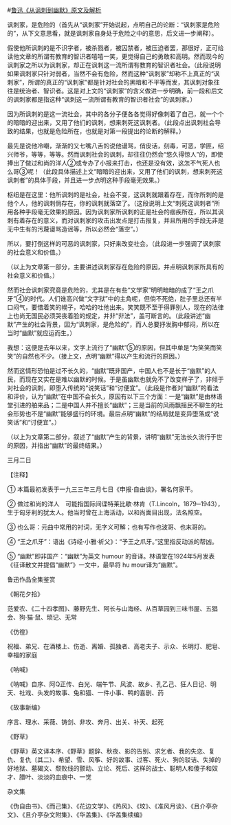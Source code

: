 #[鲁迅《从讽刺到幽默》原文及解析](https://www.vrrw.net/wx/7895.html)

讽刺家，是危险的（首先从“讽刺家”开始说起，点明自己的论断：“讽刺家是危险的”，从下文意思看，就是讽刺家自身处于危险之中的意思，后文进一步阐释）。

假使他所讽刺的是不识字者，被杀戮者，被囚禁者，被压迫者罢，那很好，正可给读他文章的所谓有教育的智识者嘻嘻一笑，更觉得自己的勇敢和高明。然而现今的讽刺家之所以为讽刺家，却正在讽刺这一流所谓有教育的智识者社会。（此段说明如果讽刺家只针对弱者，当然不会有危险，然而这种“讽刺家”却称不上真正的“讽刺家”，所谓的真正的“讽刺家”都是针对社会的黑暗和不平等而发，其讽刺对象往往是统治者、智识者。这是对上文的“讽刺家”的含义做进一步明确，前一段和后文的讽刺家都是指这种“讽刺这一流所谓有教育的智识者社会”的讽刺家。）



因为所讽刺的是这一流社会，其中的各分子便各各觉得好像刺着了自己，就一个个的暗暗的迎出来，又用了他们的讽刺，想来刺死这讽刺者。（此段点出讽刺社会导致的结果，也就是危险所在，也就是对第一段提出的论断的解释。）

最先是说他冷嘲，渐渐的又七嘴八舌的说他谩骂，俏皮话，刻毒，可恶，学匪，绍兴师爷，等等，等等。然而讽刺社会的讽刺，却往往仍然会“悠久得惊人”的，即使捧出了做过和尚的洋人②或专办了小报来打击，也还是没有效，这怎不气死人也么哥③呢！（此段具体描述上文“暗暗的迎出来，又用了他们的讽刺，想来刺死这讽刺者”的具体手段，并且进一步点明这种手段毫无效果。）

枢纽是在这里：他所讽刺的是社会，社会不变，这讽刺就跟着存在，而你所刺的是他个人，他的讽刺倘存在，你的讽刺就落空了。（这段说明上文“刺死这讽刺者”所用各种手段毫无效果的原因。因为讽刺家所讽刺的正是社会的痼疾所在，所以其讽刺有着存在的意义，而对讽刺家的攻击出发点是打击报复，并且所用的手段无非是无中生有的污蔑谩骂造谣等，所以必然会“落空”。）

所以，要打倒这样的可恶的讽刺家，只好来改变社会。（此段进一步强调了讽刺家的社会意义和价值。）

（以上为文章第一部分，主要讲述讽刺家存在危险的原因，并点明讽刺家所具有的社会意义和价值。）

然而社会讽刺家究竟是危险的，尤其是在有些“文学家”明明暗暗的成了“王之爪牙”④的时代。人们谁高兴做“文字狱”中的主角呢，但倘不死绝，肚子里总还有半口闷气，要借着笑的幌子，哈哈的吐他出来。笑笑既不至于得罪别人，现在的法律上也尚无国民必须哭丧着脸的规定，并非“非法”，盖可断言的。（此段讲述“幽默”产生的社会背景，因为“讽刺家，是危险的”，而人总要抒发胸中郁闷，所以在当时“幽默”就应运而生。）

我想：这便是去年以来，文字上流行了“幽默”⑤的原因，但其中单是“为笑笑而笑笑”的自然也不少。（接上文，点明“幽默”得以产生和流行的原因。）

然而这情形恐怕是过不长久的，“幽默”既非国产，中国人也不是长于“幽默”的人民，而现在又实在是难以幽默的时候。于是虽幽默也就免不了改变样子了，非倾于对社会的讽刺，即堕入传统的“说笑话”和“讨便宜”。（此段是作者对“幽默”的看法和评价，认为“幽默”在中国不会长久，原因有以下三个方面：一是“幽默”是由林语堂引进的舶来品；二是中国人并不擅长“幽默”；三是当前的风雨飘摇民不聊生的社会形势也不是“幽默”能够盛行的环境。最后点明“幽默”的结局就是变异堕落成“说笑话”和“讨便宜”。）

（以上为文章第二部分，叙述了“幽默”产生的背景，讲明“幽默”无法长久流行于世的原因，并指出“幽默”的最终结果。）

三月二日



【注释】

① 本篇最初发表于一九三三年三月七日《申报·自由谈》，署名何家干。

② 做过和尚的洋人　可能指国际间谍特莱比歇·林肯（T.Lincoln，1879─1943），生于匈牙利的犹太人。他当时曾在上海活动，以和尚面目出现，法名照空。

③ 也么哥：元曲中常用的衬词，无字义可解；也有写作也波哥、也末哥的。

④ “王之爪牙”：语出《诗经·小雅·祈父》：“予王之爪牙。”这里指反动派的帮凶。

⑤ “幽默”即非国产：“幽默”为英文 humour 的音译。林语堂在1924年5月发表《征译散文并提倡“幽默”》一文中，最早将 hu mour译为“幽默”。

鲁迅作品全集鉴赏

《朝花夕拾》

范爱农、《二十四孝图》、藤野先生、阿长与山海经、从百草园到三味书屋、五猖会、狗·猫·鼠、琐记、无常

《仿徨》

祝福、弟兄、在酒楼上、伤逝、离婚、孤独者、高老夫子、示众、长明灯、肥皂、幸福的家庭

《呐喊》

《呐喊》自序、阿Q正传、白光、端午节、风波、故乡、孔乙己、狂人日记、明天、社戏、头发的故事、兔和猫、一件小事、鸭的喜剧、药

《故事新编》

序言、理水、采薇、铸剑、非攻、奔月、出关、补天、起死

《野草》

《野草》英文译本序、《野草》题辞、秋夜、影的告别、求乞者、我的失恋、复仇、复仇〔其二〕、希望、雪、风筝、好的故事、过客、死火、狗的驳诘、失掉的好地狱、墓碣文、颓败线的颤动、立论、死后、这样的战士、聪明人和傻子和奴才、腊叶、淡淡的血痕中、一觉

杂文集

《伪自由书》、《而己集》、《花边文学》、《热风》、《坟》、《准风月谈》、《且介亭杂文》、《且介亭杂文附集》、《华盖集》、《华盖集续编》

